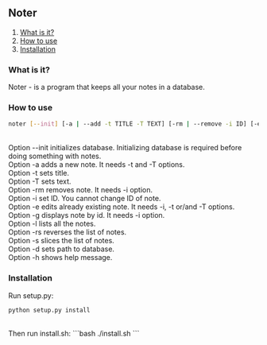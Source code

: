 ## Noter ##

1. [What is it?](#what-is-it)<br/>
2. [How to use](#how-to-use)<br/>
3. [Installation](#installation)<br/>

### What is it? ###
Noter - is a program that keeps all your notes in a database.<br/>

### How to use ###
```bash
noter [--init] [-a | --add -t TITLE -T TEXT] [-rm | --remove -i ID] [-e | --edit -i ID -t TITLE -T TEXT] [-g | --get -i ID] [-l | --ls | --list] [-rs | --reverse] [-s | --slice] [-d | --db-path] [-h | --help]
```
<br/>
Option --init initializes database. Initializing database is required before doing something with notes.<br/>
Option -a adds a new note. It needs -t and -T options.<br/>
Option -t sets title.<br/>
Option -T sets text.<br/>
Option -rm removes note. It needs -i option.<br/>
Option -i set ID. You cannot change ID of note.<br/>
Option -e edits already existing note. It needs -i, -t or/and -T options.<br/>
Option -g displays note by id. It needs -i option.<br/>
Option -l lists all the notes.<br/>
Option -rs reverses the list of notes.<br/>
Option -s slices the list of notes.<br/>
Option -d sets path to database.<br/>
Option -h shows help message.<br/>

### Installation ###
Run setup.py:
```bash
python setup.py install
```
<br/>
Then run install.sh:
```bash
./install.sh
```
